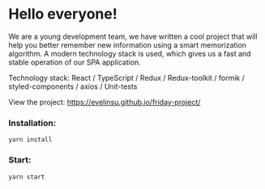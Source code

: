 <h1> Hello everyone! </h1>

We are a young development team, we have written a cool project that will help you better remember new information using a smart memorization algorithm. A modern technology stack is used, which gives us a fast and stable operation of our SPA application.

Technology stack: React / TypeScript / Redux / Redux-toolkit / formik / styled-components / axios / Unit-tests

View the project: https://evelinsu.github.io/friday-project/

### Installation: 

`yarn install`

### Start: 

`yarn start`

